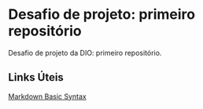# Desafio de projeto: primeiro repositório
Desafio de projeto da DIO: primeiro repositório.

## Links Úteis
[Markdown Basic Syntax](https://www.markdownguide.org/basic-syntax/)
